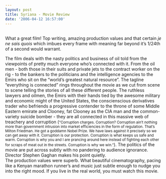 ```yaml
---
layout: post
title: Syriana - Movie Review
date: '2006-04-12 16:57:00'
---
```


<a href="http://www.patang.org/blog/uploaded_images/syriana-779283.jpg" target="_blank"><img style="float:right; margin:0 0 10px 10px;cursor:pointer; cursor:hand;" src="http://www.patang.org/blog/uploaded_images/syriana-769694.jpg" border="0" alt=""/></a><br/>
What a great film! Top writing, amazing production values and that certain <i>je ne sais quois</i> which imbues every frame with meaning far beyond it&rsquo;s 1/24th of a second would warrant.

The film deals with the nasty politics and business of oil told from the viewpoints of pretty much everyone who&rsquo;s connected with it. From the oil men - both those in their suits and private jets to the contract worker on the rig - to the bankers to the politicians and the intelligence agencies to the Emirs who sit on the &ldquo;world&rsquo;s greatest natural resource&rdquo;. The tagline &ldquo;everything is connected&rdquo; rings throughout the movie as we cut from scene to scene telling the stories of all these different people. The ruthless lawyers and oilmen, the Emirs with their hands tied by the awesome military and economic might of the United States, the conscienscious derivatives trader who befriends a progressive contender to the throne of some Middle Eastern emirate and Clooney, fat Clooney as the CIA man and the common-variety suicide bomber - they are all connected in this massive web of treachery and corruption (<small>&ldquo;Corruption charges. Corruption? Corruption ain&rsquo;t nothing more than government intrusion into market efficiencies in the form of regulation. That&rsquo;s Milton Friedman. He got a goddamn Nobel Prize. We have laws against it precisely so we can get away with it. Corruption is our protection. Corruption is what keeps us safe and warm. Corruption is why you and I are prancing around here instead of fighting each other for scraps of meat out in the streets. Corruption is why we win.&rdquo;</small>). The politics of the movie are put across subtly with no pandering to audience ignorance. Director Stephen Gaghan makes his point quietly.<br/>
 The production values were superb. What beautiful cinematography, pacing like a Kenyan marathon runner&rsquo;s and music just subtle enough to nudge you into the right mood. If you live in the real world, you must watch this movie.
